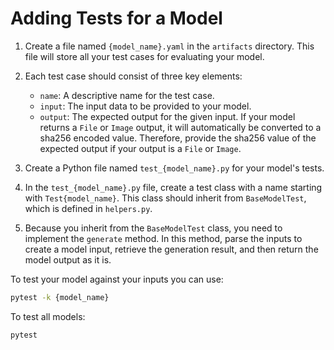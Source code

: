 # Adding Tests for a Model

1. Create a file named `{model_name}.yaml` in the `artifacts` directory.
This file will store all your test cases for evaluating your model.

2. Each test case should consist of three key elements:
   - `name`: A descriptive name for the test case.
   - `input`: The input data to be provided to your model.
   - `output`: The expected output for the given input. If your model returns
        a `File` or `Image` output, it will automatically be converted to a
        sha256 encoded value. Therefore, provide the sha256 value of the
        expected output if your output is a `File` or `Image`.

3. Create a Python file named `test_{model_name}.py` for your model's tests.

4. In the `test_{model_name}.py` file, create a test class with a name starting
with `Test{model_name}`. This class should inherit from `BaseModelTest`, which
is defined in `helpers.py`.

5. Because you inherit from the `BaseModelTest` class, you need to implement
the `generate` method. In this method, parse the inputs to create a model
input, retrieve the generation result, and then return the model output as it
is.

To test your model against your inputs you can use:
```bash
pytest -k {model_name}
```

To test all models:
```bash
pytest
```
